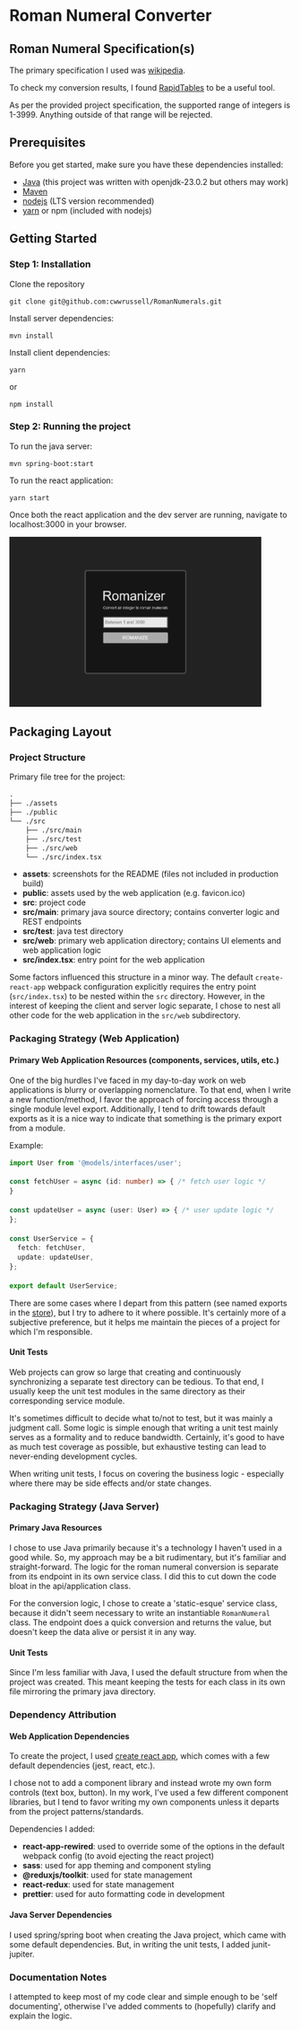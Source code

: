 # Roman Numeral Converter

## Roman Numeral Specification(s)

The primary specification I used was [wikipedia](https://en.wikipedia.org/wiki/Roman_numerals).

To check my conversion results, I
found [RapidTables](https://www.rapidtables.com/convert/number/roman-numerals-converter.html) to be a
useful tool.

As per the provided project specification, the supported range of integers is 1-3999. Anything outside
of that range will be rejected.

## Prerequisites

Before you get started, make sure you have these dependencies installed:

- [Java](https://www.java.com/en/) (this project was written with openjdk-23.0.2 but others may work)
- [Maven](https://maven.apache.org/)
- [nodejs](https://nodejs.org/en) (LTS version recommended)
- [yarn](https://yarnpkg.com/getting-started/install) or npm (included with nodejs)

## Getting Started

### Step 1: Installation

Clone the repository

```shell
git clone git@github.com:cwwrussell/RomanNumerals.git
```

Install server dependencies:

```shell
mvn install
```

Install client dependencies:

```shell
yarn
```

or

```shell
npm install
```

### Step 2: Running the project

To run the java server:

```shell
mvn spring-boot:start
```

To run the react application:

```shell
yarn start
```

Once both the react application and the dev server are running,
navigate to localhost:3000 in your browser.

<img src="assets/romanizer.png" width="450" />

## Packaging Layout

### Project Structure

Primary file tree for the project:

```
.
├── ./assets
├── ./public
└── ./src
    ├── ./src/main
    ├── ./src/test
    ├── ./src/web
    └── ./src/index.tsx
```

- **assets**: screenshots for the README (files not included in production build)
- **public**: assets used by the web application (e.g. favicon.ico)
- **src**: project code
- **src/main**: primary java source directory; contains converter logic and REST endpoints
- **src/test**: java test directory
- **src/web**: primary web application directory; contains UI elements and web application logic
- **src/index.tsx**: entry point for the web application

Some factors influenced this structure in a minor way. The default `create-react-app` webpack configuration
explicitly requires the entry point (`src/index.tsx`) to be nested within the `src` directory. However, in
the interest of keeping the client and server logic separate, I chose to nest all other code for the web application
in the `src/web` subdirectory.

### Packaging Strategy (Web Application)

#### Primary Web Application Resources (components, services, utils, etc.)

One of the big hurdles I've faced in my day-to-day work on web applications is blurry or overlapping nomenclature.
To that end, when I write a new function/method, I favor the approach of forcing access through a single module level
export. Additionally, I tend to drift towards default exports as it is a nice way to indicate that something is the
primary export from a module.

Example:

```TypeScript
import User from '@models/interfaces/user';

const fetchUser = async (id: number) => { /* fetch user logic */
}

const updateUser = async (user: User) => { /* user update logic */
};

const UserService = {
  fetch: fetchUser,
  update: updateUser,
};

export default UserService;
```

There are some cases where I depart from this pattern (see named exports in the [store](./src/web/state/store.ts)), but
I try to adhere to it where possible. It's certainly more of a subjective preference, but it helps me maintain the
pieces
of a project for which I'm responsible.

#### Unit Tests

Web projects can grow so large that creating and continuously synchronizing a separate test directory can be tedious.
To that end, I usually keep the unit test modules in the same directory as their corresponding service module.

It's sometimes difficult to decide what to/not to test, but it was mainly a judgment call. Some logic is simple enough
that writing a unit test mainly serves as a formality and to reduce bandwidth. Certainly, it's good to have as much test
coverage as possible, but exhaustive testing can lead to never-ending development cycles.

When writing unit tests, I focus on covering the business logic - especially where there may be side effects and/or
state changes.

### Packaging Strategy (Java Server)

#### Primary Java Resources

I chose to use Java primarily because it's a technology I haven't used in a good while. So, my approach may be a bit
rudimentary, but it's familiar and straight-forward. The logic for the roman numeral conversion is separate from its
endpoint in its own service class. I did this to cut down the code bloat in the api/application class.

For the conversion logic, I chose to create a 'static-esque' service class, because it didn't seem necessary to write an
instantiable `RomanNumeral` class. The endpoint does a quick conversion and returns the value, but doesn't keep the data
alive or persist it in any way.

#### Unit Tests

Since I'm less familiar with Java, I used the default structure from when the project was created. This meant keeping
the
tests for each class in its own file mirroring the primary java directory.

### Dependency Attribution

#### Web Application Dependencies

To create the project, I used [create react app](https://create-react-app.dev/), which comes with a few default
dependencies (jest, react, etc.).

I chose not to add a component library and instead wrote my own form controls (text box, button). In my work, I've used
a few different component libraries, but I tend to favor writing my own components unless it departs from the project
patterns/standards.

Dependencies I added:

- **react-app-rewired**: used to override some of the options in the default webpack config (to avoid ejecting the react
  project)
- **sass**: used for app theming and component styling
- **@reduxjs/toolkit**: used for state management
- **react-redux**: used for state management
- **prettier**: used for auto formatting code in development

#### Java Server Dependencies

I used spring/spring boot when creating the Java project, which came with some default dependencies. But, in writing the
unit tests, I added junit-jupiter.

### Documentation Notes

I attempted to keep most of my code clear and simple enough to be 'self documenting', otherwise I've added comments to
(hopefully) clarify and explain the logic.